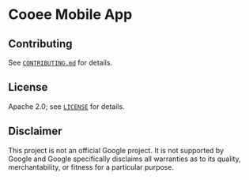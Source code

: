# Cooee Mobile App



## Contributing

See [`CONTRIBUTING.md`](CONTRIBUTING.md) for details.

## License

Apache 2.0; see [`LICENSE`](LICENSE) for details.

## Disclaimer

This project is not an official Google project. It is not supported by  
Google and Google specifically disclaims all warranties as to its quality,  
merchantability, or fitness for a particular purpose.
